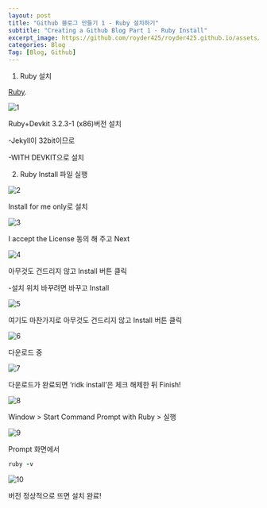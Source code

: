 ```yaml
---
layout: post
title: "Github 블로그 만들기 1 - Ruby 설치하기"
subtitle: "Creating a Github Blog Part 1 - Ruby Install"
excerpt_image: https://github.com/royder425/royder425.github.io/assets/155123794/ebb82319-adeb-423c-ba6d-ab82e3ea2c7c
categories: Blog
Tag: [Blog, Github]
---
```


1. Ruby 설치

[Ruby](https://rubyinstaller.org/downloads/).

![1](https://github.com/royder425/royder425.github.io/assets/155123794/3eb3c7ed-0356-4d29-996b-fa42295908bd)

Ruby+Devkit 3.2.3-1 (x86)버전 설치

-Jekyll이 32bit이므로

-WITH DEVKIT으로 설치

2. Ruby Install 파일 실행

![2](https://github.com/royder425/royder425.github.io/assets/155123794/43e296a4-7472-46c0-bb9b-b5d7ff2aee4a)

Install for me only로 설치

![3](https://github.com/royder425/royder425.github.io/assets/155123794/3effa07e-3774-445d-86d7-0d649c875805)

I accept the License 동의 해 주고 Next

![4](https://github.com/royder425/royder425.github.io/assets/155123794/6e1c68dd-e506-4fc4-ac19-456941e8b6b7)

아무것도 건드리지 않고 Install 버튼 클릭

-설치 위치 바꾸려면 바꾸고 Install

![5](https://github.com/royder425/royder425.github.io/assets/155123794/86438d54-3452-48ad-b50d-89cf8268433c)

여기도 마찬가지로 아무것도 건드리지 않고 Install 버튼 클릭

![6](https://github.com/royder425/royder425.github.io/assets/155123794/5a572c5f-e01f-4274-b3de-646dc35eb831)

다운로드 중

![7](https://github.com/royder425/royder425.github.io/assets/155123794/766dd3b6-78d3-4895-ab0a-4d99b5b2b17f)

다운로드가 완료되면 ‘ridk install’은 체크 해제한 뒤 Finish!

![8](https://github.com/royder425/royder425.github.io/assets/155123794/69feaefb-d124-4d4d-99e9-ef94da8d32ba)

Window > Start Command Prompt with Ruby > 실행

![9](https://github.com/royder425/royder425.github.io/assets/155123794/0ea0a874-9c6e-46fe-88b9-58ea3e7e996e)

Prompt 화면에서

```ruby
ruby -v
```

![10](https://github.com/royder425/royder425.github.io/assets/155123794/1271e3cb-6f54-47ba-8622-e45589df6d6a)

버전 정상적으로 뜨면 설치 완료!